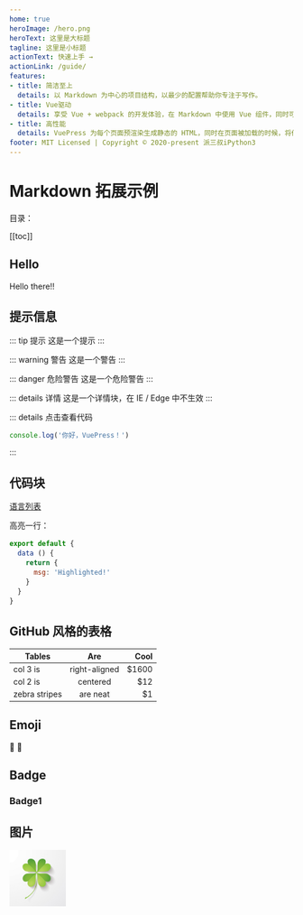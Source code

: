 ```yaml
---
home: true
heroImage: /hero.png
heroText: 这里是大标题
tagline: 这里是小标题
actionText: 快速上手 →
actionLink: /guide/
features:
- title: 简洁至上
  details: 以 Markdown 为中心的项目结构，以最少的配置帮助你专注于写作。
- title: Vue驱动
  details: 享受 Vue + webpack 的开发体验，在 Markdown 中使用 Vue 组件，同时可以使用 Vue 来开发自定义主题。
- title: 高性能
  details: VuePress 为每个页面预渲染生成静态的 HTML，同时在页面被加载的时候，将作为 SPA 运行。
footer: MIT Licensed | Copyright © 2020-present 派三叔iPython3
---
```

# Markdown 拓展示例

目录：

[[toc]]

## Hello

Hello there!!

## 提示信息

::: tip 提示
这是一个提示
:::

::: warning 警告
这是一个警告
:::

::: danger 危险警告
这是一个危险警告
:::

::: details 详情
这是一个详情块，在 IE / Edge 中不生效
:::

::: details 点击查看代码
```js
console.log('你好，VuePress！')
```
:::

## 代码块

[语言列表](https://prismjs.com/#languages-list)

高亮一行：

``` js {4}
export default {
  data () {
    return {
      msg: 'Highlighted!'
    }
  }
}
```

## GitHub 风格的表格

| Tables        | Are           | Cool  |
| ------------- |:-------------:| -----:|
| col 3 is      | right-aligned | $1600 |
| col 2 is      | centered      |   $12 |
| zebra stripes | are neat      |    $1 |

## Emoji

:tada: :100:

## Badge

### Badge1 <Badge text="提示标签"/><Badge text="警告标签" type="warning"/> <Badge text="错误标签" type="error" vertical="middle"/>

## 图片

<img src="./clover.jpg" height="100px">


